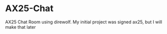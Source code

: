 # AX25-Chat
AX25 Chat Room using direwolf. My initial project was signed ax25, but I will make that later